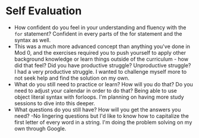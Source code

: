 # Self Evaluation

- How confident do you feel in your understanding and fluency with the `for` statement?
Confident in every parts of the for statement and the syntax as well. 
- This was a much more advanced concept than anything you've done in Mod 0, and the exercises required you to push yourself to apply other background knowledge or learn things outside of the curriculum - how did that feel? Did you have productive struggle? Unproductive struggle?
I had a very productive struggle. I wanted to challenge myself more to not seek help and find the solution on my own. 
- What do you still need to practice or learn? How will you do that? Do you need to adjust your calendar in order to do that?
Being able to use object literal syntax with forloops. I'm planning on having more study sessions to dive into this deeper.
- What questions do you still have? How will you get the answers you need?
-No lingering questions but I'd like to know how to capitalize the first letter of every word in a string. I'm doing the problem solving on my own through Google.